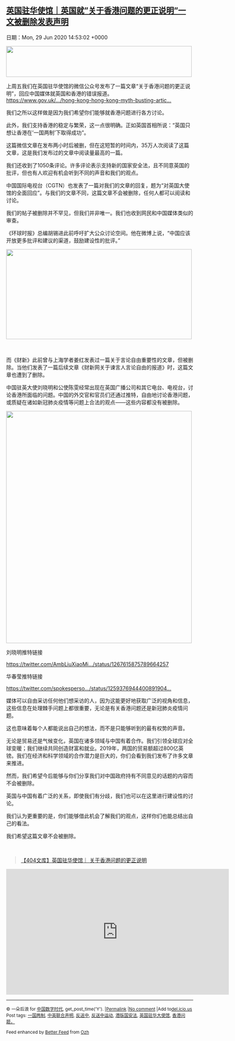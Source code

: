 [英国驻华使馆｜英国就”关于香港问题的更正说明”一文被删除发表声明](https://chinadigitaltimes.net/chinese/2020/06/%e8%8b%b1%e5%9b%bd%e9%a9%bb%e5%8d%8e%e4%bd%bf%e9%a6%86%ef%bd%9c%e8%8b%b1%e5%9b%bd%e5%b0%b1%e5%85%b3%e4%ba%8e%e9%a6%99%e6%b8%af%e9%97%ae%e9%a2%98%e7%9a%84%e6%9b%b4%e6%ad%a3%e8%af%b4%e6%98%8e/)
------
日期：Mon, 29 Jun 2020 14:53:02 +0000

<p><img class="aligncenter wp-image-648668" src="https://chinadigitaltimes.net/chinese/files/2020/06/屏幕快照-2020-06-29-上午10.43.15.png" alt="" width="500" height="83" srcset="https://chinadigitaltimes.net/chinese/files/2020/06/屏幕快照-2020-06-29-上午10.43.15.png 612w, https://chinadigitaltimes.net/chinese/files/2020/06/屏幕快照-2020-06-29-上午10.43.15-300x50.png 300w" sizes="(max-width: 500px) 100vw, 500px" /></p><p>上周五我们在英国驻华使馆的微信公众号发布了一篇文章“关于香港问题的更正说明”，回应中国媒体就英国和香港的错误报道。<br /><a href="https://www.gov.uk/government/news/hong-kong-hong-kong-myth-busting-article.zh?fbclid=IwAR3pMqOcz1fc3N_hvKjl_rVfxyB3fDJfiZCXotHJJUVWEhMn8Xhu2m6FiJY" target="_blank" rel="noopener nofollow noreferrer" data-ft="{&quot;tn&quot;:&quot;-U&quot;}" data-lynx-mode="asynclazy" data-lynx-uri="https://l.facebook.com/l.php?u=https%3A%2F%2Fwww.gov.uk%2Fgovernment%2Fnews%2Fhong-kong-hong-kong-myth-busting-article.zh%3Ffbclid%3DIwAR3pMqOcz1fc3N_hvKjl_rVfxyB3fDJfiZCXotHJJUVWEhMn8Xhu2m6FiJY&amp;h=AT3R1jpFilbRZjbroUYUJGT7qGAq1vGH86PBtgsa1I_WZoxVqB7QInCDktESB4hLYB1S9UUzRHmKw3IirUSUHL7oAscAHjfNLxpUhu_MPYCKEyBEmyFr3W-vWoCFYxWQpNACbFKD4PrhfOLtkjhN9XoQZIAfgscLSmmZ1nvXFuLy9ezwDiGftDU">https://www.gov.uk/…/hong-kong-hong-kong-myth-busting-artic…</a></p><div class="text_exposed_show"><p>我们之所以这样做是因为我们希望你们能够就香港问题进行各方讨论。</p><p>此外，我们支持香港的稳定与繁荣，这一点很明确。正如英国首相所说：“英国只想让香港在’一国两制’下取得成功”。</p><p>这篇微信文章在发布两小时后被删，但在这短暂的时间内，35万人次阅读了这篇文章，这是我们发布过的文章中阅读量最高的一篇。</p><p>我们还收到了1050条评论。许多评论表示支持新的国家安全法，且不同意英国的批评，但也有人欢迎有机会听到不同的声音和我们的观点。</p><p>中国国际电视台（CGTN）也发表了一篇对我们的文章的回复，题为“对英国大使馆的全面回应”。与我们的文章不同，这篇文章不会被删除，任何人都可以阅读和讨论。</p><p>我们的帖子被删除并不罕见，但我们并非唯一。我们也收到网民和中国媒体类似的审查。</p><p>《环球时报》总编胡锡进此前呼吁扩大公众讨论空间。他在微博上说，“中国应该开放更多批评和建议的渠道，鼓励建设性的批评。”</p><p><img class="aligncenter wp-image-648669" src="https://chinadigitaltimes.net/chinese/files/2020/06/屏幕快照-2020-06-29-上午10.43.30.png" alt="" width="500" height="242" srcset="https://chinadigitaltimes.net/chinese/files/2020/06/屏幕快照-2020-06-29-上午10.43.30.png 641w, https://chinadigitaltimes.net/chinese/files/2020/06/屏幕快照-2020-06-29-上午10.43.30-300x145.png 300w" sizes="(max-width: 500px) 100vw, 500px" /></p><p>&nbsp;</p><p>而《财新》此前曾与上海学者姜红发表过一篇关于言论自由重要性的文章，但被删除。当他们发表了一篇后续文章《财新网关于谏言人言论自由的报道》时，这篇文章也遭到了删除。</p><p>中国驻英大使刘晓明和公使陈雯经常出现在英国广播公司和其它电台、电视台，讨论香港所面临的问题。中国的外交官和官员们还通过推特，自由地讨论香港问题，或质疑在诸如新冠肺炎疫情等问题上合法的观点——这些内容都没有被删除。</p><p><img class="aligncenter wp-image-648670" src="https://chinadigitaltimes.net/chinese/files/2020/06/屏幕快照-2020-06-29-上午10.43.55.png" alt="" width="500" height="624" srcset="https://chinadigitaltimes.net/chinese/files/2020/06/屏幕快照-2020-06-29-上午10.43.55.png 643w, https://chinadigitaltimes.net/chinese/files/2020/06/屏幕快照-2020-06-29-上午10.43.55-241x300.png 241w" sizes="(max-width: 500px) 100vw, 500px" /></p><p>刘晓明推特链接</p><p><a href="https://l.facebook.com/l.php?u=https%3A%2F%2Ftwitter.com%2FAmbLiuXiaoMing%2Fstatus%2F1267615875789664257%3Ffbclid%3DIwAR3WvkIB3RwTBpCky95ajDHfJ4MmQXbEg7j7_7MYdV7sYWjpo9E0b81c_9o&amp;h=AT1M_WhgccHHiBX12A6QrehWdMN73fGHYTD59ZevdxK1EFxWhUiBznxGkyDLSjwkbaMhlLmxKxMrXwg-akqo7Yt9Gx243r5F7G7WKLjvp0JsRI3kPn-MZzryD9-XZESv-HbzbHGbInEd_MHresSfBtKukZ-IoBWBoXcJeBRW2MNSq2vLYTIj4zA" target="_blank" rel="noopener nofollow noreferrer" data-ft="{&quot;tn&quot;:&quot;-U&quot;}" data-lynx-mode="asynclazy">https://twitter.com/AmbLiuXiaoMi…/status/1267615875789664257</a></p><p>华春莹推特链接</p><p><a href="https://twitter.com/spokespersonchn/status/1259376944400891904?s=12&amp;fbclid=IwAR2GO7Eze8wCHtwbCrWu4YrnT-fBUeBXtBJ8l2Lmu22uG0jsEckLPKMV2H8" target="_blank" rel="noopener nofollow noreferrer" data-ft="{&quot;tn&quot;:&quot;-U&quot;}" data-lynx-mode="asynclazy" data-lynx-uri="https://l.facebook.com/l.php?u=https%3A%2F%2Ftwitter.com%2Fspokespersonchn%2Fstatus%2F1259376944400891904%3Fs%3D12%26fbclid%3DIwAR2GO7Eze8wCHtwbCrWu4YrnT-fBUeBXtBJ8l2Lmu22uG0jsEckLPKMV2H8&amp;h=AT3IKuICsl3w-HxkjQ_--IlP9s1kmeQJw-yWnV1sY0vTX65PJsD9vzXjAWcjsdWWGtAn1oFEcSZtNyJkJX3r1Uek5liQV_vaz4u8MeoaPt9tp2hofhI6e9U13nCMD2HtuKyfrDGcpnX5rolm2Sum8WPlp3E_WWyRoRSVXzliwli-Agiap_y4jfA">https://twitter.com/spokesperso…/status/1259376944400891904…</a></p><p>媒体可以自由采访任何他们想采访的人，因为这能更好地获取广泛的视角和信息，这些信息在处理棘手问题上都很重要，无论是有关香港问题还是新冠肺炎疫情问题。</p><p>这也意味着每个人都能说出自己的想法，而不是只能够听到的最有权势的声音。</p><p>无论是贸易还是气候变化，英国在诸多领域与中国有着合作。我们引领全球应对全球变暖；我们继续共同创造财富和就业。2019年，两国的贸易额超过800亿英镑。我们在经济和科学领域的合作潜力是巨大的，你们会看到我们发布了许多文章来推进。</p><p>然而，我们希望今后能够与你们分享我们对中国政府持有不同意见的话题的内容而不会被删除。</p><p>英国与中国有着广泛的关系，即使我们有分歧，我们也可以在这里进行建设性的讨论。</p><p>我们认为更重要的是，你们能够借此机会了解我们的观点，这样你们也能总结出自己的看法。</p><p>我们希望这篇文章不会被删除。</p></div><p>&nbsp;</p><blockquote class="wp-embedded-content" data-secret="F7tVGcSbxM"><p><a href="https://chinadigitaltimes.net/chinese/2020/06/%e3%80%90404%e6%96%87%e5%ba%93%e3%80%91%e8%8b%b1%e5%9b%bd%e9%a9%bb%e5%8d%8e%e4%bd%bf%e9%a6%86%ef%bd%9c-%e5%85%b3%e4%ba%8e%e9%a6%99%e6%b8%af%e9%97%ae%e9%a2%98%e7%9a%84%e6%9b%b4%e6%ad%a3%e8%af%b4/">【404文库】英国驻华使馆｜ 关于香港问题的更正说明</a></p></blockquote><p><iframe class="wp-embedded-content" sandbox="allow-scripts" security="restricted" title="《【404文库】英国驻华使馆｜ 关于香港问题的更正说明》—中国数字时代" src="https://chinadigitaltimes.net/chinese/2020/06/%e3%80%90404%e6%96%87%e5%ba%93%e3%80%91%e8%8b%b1%e5%9b%bd%e9%a9%bb%e5%8d%8e%e4%bd%bf%e9%a6%86%ef%bd%9c-%e5%85%b3%e4%ba%8e%e9%a6%99%e6%b8%af%e9%97%ae%e9%a2%98%e7%9a%84%e6%9b%b4%e6%ad%a3%e8%af%b4/embed/#?secret=F7tVGcSbxM" data-secret="F7tVGcSbxM" width="600" height="338" frameborder="0" marginwidth="0" marginheight="0" scrolling="no"></iframe></p><hr /><p><small>&copy; 一朵后浪 for <a href="https://chinadigitaltimes.net/chinese">中国数字时代</a>, get_post_time('Y'). |<a href="https://chinadigitaltimes.net/chinese/2020/06/%e8%8b%b1%e5%9b%bd%e9%a9%bb%e5%8d%8e%e4%bd%bf%e9%a6%86%ef%bd%9c%e8%8b%b1%e5%9b%bd%e5%b0%b1%e5%85%b3%e4%ba%8e%e9%a6%99%e6%b8%af%e9%97%ae%e9%a2%98%e7%9a%84%e6%9b%b4%e6%ad%a3%e8%af%b4%e6%98%8e/">Permalink</a> |<a href="https://chinadigitaltimes.net/chinese/2020/06/%e8%8b%b1%e5%9b%bd%e9%a9%bb%e5%8d%8e%e4%bd%bf%e9%a6%86%ef%bd%9c%e8%8b%b1%e5%9b%bd%e5%b0%b1%e5%85%b3%e4%ba%8e%e9%a6%99%e6%b8%af%e9%97%ae%e9%a2%98%e7%9a%84%e6%9b%b4%e6%ad%a3%e8%af%b4%e6%98%8e/#comments">No comment</a> |Add to<a href="http://del.icio.us/post?url=https://chinadigitaltimes.net/chinese/2020/06/%e8%8b%b1%e5%9b%bd%e9%a9%bb%e5%8d%8e%e4%bd%bf%e9%a6%86%ef%bd%9c%e8%8b%b1%e5%9b%bd%e5%b0%b1%e5%85%b3%e4%ba%8e%e9%a6%99%e6%b8%af%e9%97%ae%e9%a2%98%e7%9a%84%e6%9b%b4%e6%ad%a3%e8%af%b4%e6%98%8e/&amp;title=英国驻华使馆｜英国就&#8221;关于香港问题的更正说明&#8221;一文被删除发表声明">del.icio.us</a><br/>Post tags: <a href="https://chinadigitaltimes.net/chinese/tag/%e4%b8%80%e5%9b%bd%e4%b8%a4%e5%88%b6/" rel="tag">一国两制</a>, <a href="https://chinadigitaltimes.net/chinese/tag/%e4%b8%ad%e8%8b%b1%e8%81%94%e5%90%88%e5%a3%b0%e6%98%8e/" rel="tag">中英联合声明</a>, <a href="https://chinadigitaltimes.net/chinese/tag/%e5%8f%8d%e9%80%81%e4%b8%ad/" rel="tag">反送中</a>, <a href="https://chinadigitaltimes.net/chinese/tag/%e5%8f%8d%e9%80%81%e4%b8%ad%e8%bf%90%e5%8a%a8/" rel="tag">反送中运动</a>, <a href="https://chinadigitaltimes.net/chinese/tag/%e6%b8%af%e7%89%88%e5%9b%bd%e5%ae%89%e6%b3%95/" rel="tag">港版国安法</a>, <a href="https://chinadigitaltimes.net/chinese/tag/%e8%8b%b1%e5%9b%bd%e9%a9%bb%e5%8d%8e%e5%a4%a7%e4%bd%bf%e9%a6%86/" rel="tag">英国驻华大使馆</a>, <a href="https://chinadigitaltimes.net/chinese/tag/%e9%a6%99%e6%b8%af%e9%97%ae%e9%a2%98%ef%bc%8c/" rel="tag">香港问题，</a><br/></small></p><p><small>Feed enhanced by <a href='http://planetozh.com/blog/my-projects/wordpress-plugin-better-feed-rss/'>Better Feed</a> from  <a href='http://planetozh.com/blog/'>Ozh</a></small></p>
